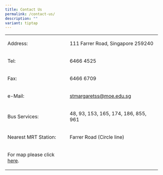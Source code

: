 ```yaml
---
title: Contact Us
permalink: /contact-us/
description: ""
variant: tiptap
---
```

<table>
<tbody>
<tr>
<td rowspan="1" colspan="1">
<p>Address:</p>
</td>
<td rowspan="1" colspan="1">
<p>111 Farrer Road, Singapore 259240</p>
</td>
</tr>
<tr>
<td rowspan="1" colspan="1">
<p>Tel:</p>
</td>
<td rowspan="1" colspan="1">
<p>6466 4525</p>
</td>
</tr>
<tr>
<td rowspan="1" colspan="1">
<p>Fax:</p>
</td>
<td rowspan="1" colspan="1">
<p>6466 6709</p>
</td>
</tr>
<tr>
<td rowspan="1" colspan="1">
<p>e-Mail:</p>
</td>
<td rowspan="1" colspan="1">
<p><a href="mailto:stmargaretss@moe.edu.sg" rel="noopener noreferrer nofollow" target="_blank">stmargaretss@moe.edu.sg</a>
</p>
</td>
</tr>
<tr>
<td rowspan="1" colspan="1">
<p>Bus Services:</p>
</td>
<td rowspan="1" colspan="1">
<p>48, 93, 153, 165, 174, 186, 855, 961</p>
</td>
</tr>
<tr>
<td rowspan="1" colspan="1">
<p>Nearest MRT Station:</p>
</td>
<td rowspan="1" colspan="1">
<p>Farrer Road (Circle line)</p>
</td>
</tr>
<tr>
<td rowspan="1" colspan="1">
<p>For map please click <a href="http://www.streetdirectory.com/sg/saint-margarets/111-farrer-road-259240/7485_27076.html" rel="noopener noreferrer nofollow" target="_blank">here</a>.</p>
</td>
<td rowspan="1" colspan="1">
<p></p>
</td>
</tr>
</tbody>
</table>
<p></p>